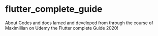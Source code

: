 # flutter_complete_guide
 About Codes and docs larned and developed from through the course of Maximillian on Udemy the Flutter complete Guide 2020!
